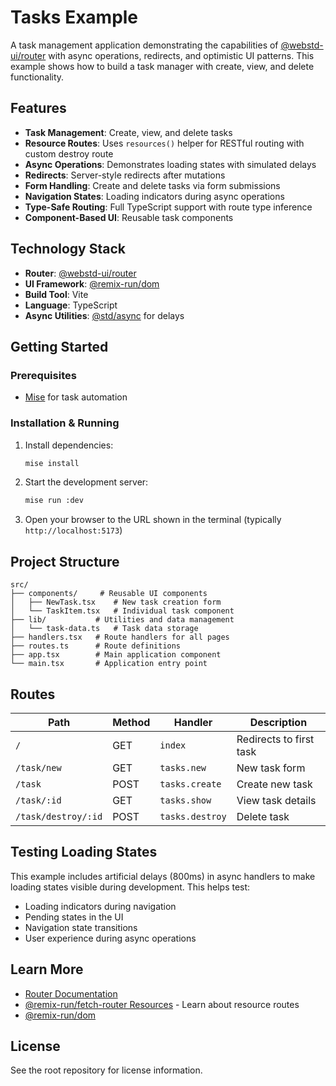 # Tasks Example

A task management application demonstrating the capabilities of [@webstd-ui/router](../../packages/router) with async operations, redirects, and optimistic UI patterns. This example shows how to build a task manager with create, view, and delete functionality.

## Features

- **Task Management**: Create, view, and delete tasks
- **Resource Routes**: Uses `resources()` helper for RESTful routing with custom destroy route
- **Async Operations**: Demonstrates loading states with simulated delays
- **Redirects**: Server-style redirects after mutations
- **Form Handling**: Create and delete tasks via form submissions
- **Navigation States**: Loading indicators during async operations
- **Type-Safe Routing**: Full TypeScript support with route type inference
- **Component-Based UI**: Reusable task components

## Technology Stack

- **Router**: [@webstd-ui/router](../../packages/router)
- **UI Framework**: [@remix-run/dom](https://www.npmjs.com/package/@remix-run/dom)
- **Build Tool**: Vite
- **Language**: TypeScript
- **Async Utilities**: [@std/async](https://jsr.io/@std/async) for delays

## Getting Started

### Prerequisites

- [Mise](https://mise.jdx.dev/) for task automation

### Installation & Running

1. Install dependencies:
   ```sh
   mise install
   ```

2. Start the development server:
   ```sh
   mise run :dev
   ```

3. Open your browser to the URL shown in the terminal (typically `http://localhost:5173`)

## Project Structure

```
src/
├── components/     # Reusable UI components
│   ├── NewTask.tsx    # New task creation form
│   └── TaskItem.tsx   # Individual task component
├── lib/           # Utilities and data management
│   └── task-data.ts   # Task data storage
├── handlers.tsx   # Route handlers for all pages
├── routes.ts      # Route definitions
├── app.tsx        # Main application component
└── main.tsx       # Application entry point
```

## Routes

| Path | Method | Handler | Description |
|------|--------|---------|-------------|
| `/` | GET | `index` | Redirects to first task |
| `/task/new` | GET | `tasks.new` | New task form |
| `/task` | POST | `tasks.create` | Create new task |
| `/task/:id` | GET | `tasks.show` | View task details |
| `/task/destroy/:id` | POST | `tasks.destroy` | Delete task |

## Testing Loading States

This example includes artificial delays (800ms) in async handlers to make loading states visible during development. This helps test:

- Loading indicators during navigation
- Pending states in the UI
- Navigation state transitions
- User experience during async operations

## Learn More

- [Router Documentation](../../packages/router)
- [@remix-run/fetch-router Resources](https://www.npmjs.com/package/@remix-run/fetch-router) - Learn about resource routes
- [@remix-run/dom](https://www.npmjs.com/package/@remix-run/dom)

## License

See the root repository for license information.
